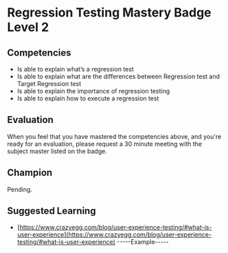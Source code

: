# Regression Testing Mastery Badge Level 2

## Competencies

- Is able to explain what’s a regression test
- Is able to explain what are the differences between Regression test and Target Regression test
- Is able to explain the importance of regression testing
- Is able to explain how to execute a regression test

## Evaluation
When you feel that you have mastered the competencies above, and you're ready for an evaluation, please request a 30 minute meeting with the subject master listed on the badge.

## Champion
Pending.

## Suggested Learning

 - [https://www.crazyegg.com/blog/user-experience-testing/#what-is-user-experience](https://www.crazyegg.com/blog/user-experience-testing/#what-is-user-experience)
 -----Example-----